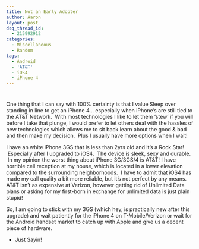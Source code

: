 ```yaml
---
title: Not an Early Adopter
author: Aaron
layout: post
dsq_thread_id:
  - 215992912
categories:
  - Miscellaneous
  - Random
tags:
  - Android
  - 'AT&T'
  - iOS4
  - iPhone 4
---
```

# 

One thing that I can say with 100% certainty is that I value Sleep over standing in line to get an iPhone 4… especially when iPhone’s are still tied to the AT&T Network.  With most technologies I like to let them ‘stew’ if you will before I take that plunge, I would prefer to let others deal with the hassles of new technologies which allows me to sit back learn about the good & bad and then make my decision.  Plus I usually have more options when I wait!

I have an white iPhone 3GS that is less than 2yrs old and it’s a Rock Star!  Especially after I upgraded to iOS4.  The device is sleek, sexy and durable.  In my opinion the worst thing about iPhone 3G/3GS/4 is AT&T! I have horrible cell reception at my house, which is located in a lower elevation compared to the surrounding neighborhoods.  I have to admit that iOS4 has made my call quality a bit more reliable, but it’s not perfect by any means. AT&T isn’t as expensive at Verizon, however getting rid of Unlimited Data plans or asking for my first-born in exchange for unlimited data is just plain stupid!

So, I am going to stick with my 3GS (which hey, is practically new after this upgrade) and wait patiently for the iPhone 4 on T-Mobile/Verizon or wait for the Android handset market to catch up with Apple and give us a decent piece of hardware.

- Just Sayin!